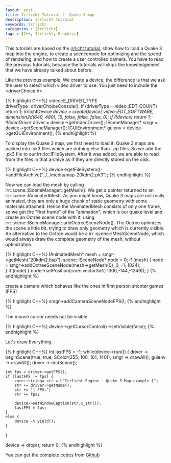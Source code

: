 ```yaml
---
layout: post
title: Irrlicht Tutroial 2  Quake 3 map
description: Irrlicht Tutroial
keywords: Irrlicht
categories : [Irrlicht]
tags : [C++, Irrlicht, Graphics]
---
```


This tutorials are based on the [irrlicht tutorial](http://irrlicht.sourceforge.net/docu), show how to load a Quake 3 map into the engine, to create a scencenode for optimizing and the speed of rendering, and how to create a user controlled camera. You have to read the previous tutorials, because the tutorials will skips the knowledgement that we have already talked about before.

Like the previous example, We create a device, the difference is that we ask the user to select which video driver to use. You just need to include the <driverChoice.h>

{% highlight C++%}
video::E_DRIVER_TYPE driverType=driverChoiceConsole();
if (driverType==video::EDT_COUNT)
	return 1;
IrrlichtDevice *device =
    createDevice( video::EDT_SOFTWARE, dimension2d<u32>(640, 480), 16,
            false, false, false, 0);
if (!device)
    return 1;
IVideoDriver* driver = device->getVideoDriver();
ISceneManager* smgr = device->getSceneManager();
IGUIEnvironment* guienv = device->getGUIEnvironment();
{% endhighlight %}

To display the Quake 3 map, we first need to load it. Quake 3 maps are packed into .pk3 files which are nothing else than .zip files. So we add the .pk3 file to our irr::io::IFileSystem. After it was added, we are able to read from the files in that archive as if they are directly stored on the disk.

{% highlight C++%}
device->getFileSystem()->addFileArchive("../../media/map-20kdm2.pk3");
{% endhighlight %}

Now we can load the mesh by calling irr::scene::ISceneManager::getMesh(). We get a pointer returned to an irr::scene::IAnimatedMesh. As you might know, Quake 3 maps are not really animated, they are only a huge chunk of static geometry with some materials attached. Hence the IAnimatedMesh consists of only one frame, so we get the "first frame" of the "animation", which is our quake level and create an Octree scene node with it, using irr::scene::ISceneManager::addOctreeSceneNode(). The Octree optimizes the scene a little bit, trying to draw only geometry which is currently visible. An alternative to the Octree would be a irr::scene::IMeshSceneNode, which would always draw the complete geometry of the mesh, without optimization. 

{% highlight C++%}
IAnimatedMesh* mesh = smgr->getMesh("20kdm2.bsp");
scene::ISceneNode* node = 0;
if (mesh) {
    node = smgr->addOctreeSceneNode(mesh->getMesh(0), 0, -1, 1024);   
}
if (node) {
	node->setPosition(core::vector3df(-1300,-144,-1249));
}
{% endhighlight %}

create a camera which behaves like the ones in first person shooter games (FPS)

{% highlight C++%}
smgr->addCameraSceneNodeFPS();
{% endhighlight %}

The mouse cursor needs not be visible

{% highlight C++%}
device->getCursorControl()->setVisible(false);
{% endhighlight %}

Let's draw Everything.

{% highlight C++%}
int lastFPS = -1;
while(device->run()) {
	driver -> beginScene(true, true, SColor(255, 100, 101, 140));
	smgr -> drawAll();
	guienv -> drawAll();
	driver -> endScene();

	int fps = driver->getFPS();
	if (lastFPS != fps) {
		core::stringw str = L"Irrlicht Engine - Quake 3 Map example [";
        str += driver->getName();
        str += "] FPS:";
        str += fps;

        device->setWindowCaption(str.c_str());
        lastFPS = fps;		
	}
	else {
		device -> yield();
	}
}

device -> drop();
return 0;
{% endhighlight %}

You can get the complete codes from [Github](https://github.com/Shanshan-IC/irrlicht/tree/master/examples/02.Quake3Map)

